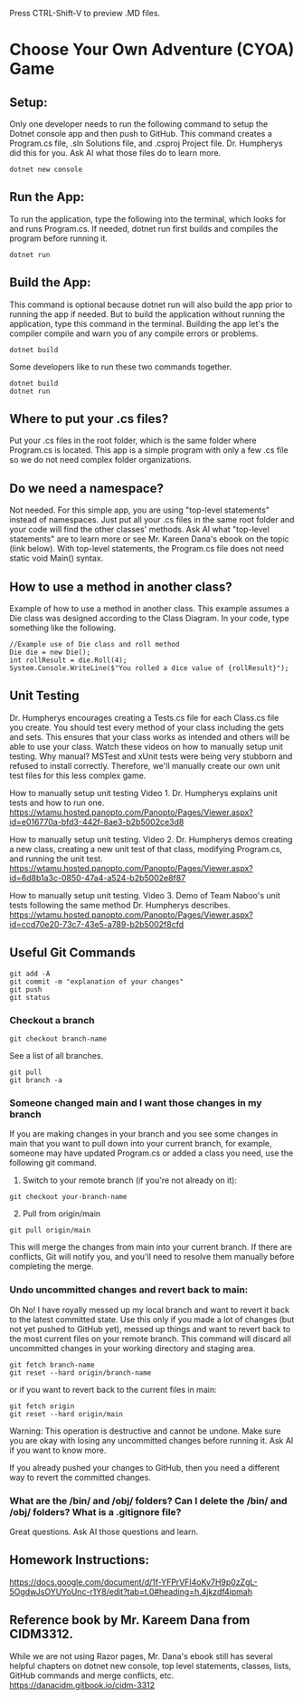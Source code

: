 Press CTRL-Shift-V to preview .MD files. 
# Choose Your Own Adventure (CYOA) Game

## Setup: 
Only one developer needs to run the following command to setup the Dotnet console app and then push to GitHub. This command creates a Program.cs file, .sln Solutions file, and .csproj Project file. Dr. Humpherys did this for you. Ask AI what those files do to learn more. 
```
dotnet new console
```

## Run the App: 
To run the application, type the following into the terminal, which looks for and runs Program.cs. If needed, dotnet run first builds and compiles the program before running it. 
```
dotnet run
```

## Build the App: 
This command is optional because dotnet run will also build the app prior to running the app if needed. But to build the application without running the application, type this command in the terminal. Building the app let's the compiler compile and warn you of any compile errors or problems.
```
dotnet build
```

Some developers like to run these two commands together. 
```
dotnet build
dotnet run
```

## Where to put your .cs files? 
Put your .cs files in the root folder, which is the same folder where Program.cs is located. This app is a simple program with only a few .cs file so we do not need complex folder organizations. 

## Do we need a namespace? 
Not needed. For this simple app, you are using "top-level statements" instead of namespaces. Just put all your .cs files in the same root folder and your code will find the other classes' methods. Ask AI what "top-level statements" are to learn more or see Mr. Kareen Dana's ebook on the topic (link below). With top-level statements, the Program.cs file does not need static void Main() syntax. 

## How to use a method in another class? 
Example of how to use a method in another class. This example assumes a Die class was designed according to the Class Diagram. In your code, type something like the following.
```
//Example use of Die class and roll method
Die die = new Die();
int rollResult = die.Roll(4);
System.Console.WriteLine($"You rolled a dice value of {rollResult}");
```
## Unit Testing
Dr. Humpherys encourages creating a Tests.cs file for each Class.cs file you create. You should test every method of your class including the gets and sets. This ensures that your class works as intended and others will be able to use your class. Watch these videos on how to manually setup unit testing. Why manual? MSTest and xUnit tests were being very stubborn and refused to install correctly. Therefore, we'll manually create our own unit test files for this less complex game. 

How to manually setup unit testing Video 1. Dr. Humpherys explains unit tests and how to run one. 
https://wtamu.hosted.panopto.com/Panopto/Pages/Viewer.aspx?id=e016770a-bfd3-442f-8ae3-b2b5002ce3d8


How to manually setup unit testing. Video 2. Dr. Humpherys demos creating a new class, creating a new unit test of that class, modifying Program.cs, and running the unit test. 
https://wtamu.hosted.panopto.com/Panopto/Pages/Viewer.aspx?id=6d8b1a3c-0850-47a4-a524-b2b5002e8f87


How to manually setup unit testing. Video 3. Demo of Team Naboo's unit tests following the same method Dr. Humpherys describes. 
https://wtamu.hosted.panopto.com/Panopto/Pages/Viewer.aspx?id=ccd70e20-73c7-43e5-a789-b2b5002f8cfd


## Useful Git Commands
```
git add -A  
git commit -m "explanation of your changes" 
git push
git status   
```

### Checkout a branch
```
git checkout branch-name
```

See a list of all branches. 
```
git pull
git branch -a
```

### Someone changed main and I want those changes in my branch
If you are making changes in your branch and you see some changes in main that you want to pull down into your current branch, for example, someone may have updated Program.cs or added a class you need, use the following git command. 

1. Switch to your remote branch (if you're not already on it):
```
git checkout your-branch-name
```
2. Pull from origin/main
```
git pull origin/main
```
This will merge the changes from main into your current branch. If there are conflicts, Git will notify you, and you'll need to resolve them manually before completing the merge.

### Undo uncommitted changes and revert back to main: 
Oh No! I have royally messed up my local branch and want to revert it back to the latest committed state. Use this only if you made a lot of changes (but not yet pushed to GitHub yet), messed up things and want to revert back to the most current files on your remote branch. This command will discard all uncommitted changes in your working directory and staging area.
```
git fetch branch-name
git reset --hard origin/branch-name
```
or if you want to revert back to the current files in main: 
```
git fetch origin
git reset --hard origin/main
```
Warning: This operation is destructive and cannot be undone. Make sure you are okay with losing any uncommitted changes before running it. Ask AI if you want to know more. 

If you already pushed your changes to GitHub, then you need a different way to revert the committed changes. 


### What are the /bin/ and /obj/ folders? Can I delete the /bin/ and /obj/ folders? What is a .gitignore file? 
Great questions. Ask AI those questions and learn. 

## Homework Instructions: 
https://docs.google.com/document/d/1f-YFPrVFI4oKv7H9p0zZgL-5OgdwJsOYUYoUnc-r1Y8/edit?tab=t.0#heading=h.4jkzdf4ipmah  

## Reference book by Mr. Kareem Dana from CIDM3312. 
While we are not using Razor pages, Mr. Dana's ebook still has several helpful chapters on dotnet new console, top level statements, classes, lists, GitHub commands and merge conflicts, etc. 
https://danacidm.gitbook.io/cidm-3312  

